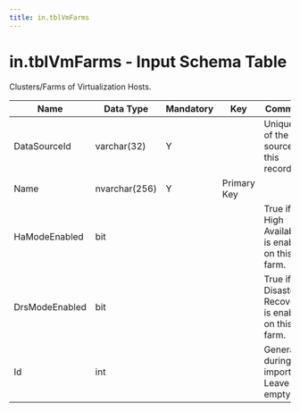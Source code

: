 ```yaml
---
title: in.tblVmFarms
---
```

# in.tblVmFarms - Input Schema Table

​Clusters/Farms of Virtualization Hosts.

| Name           | Data Type     | Mandatory | Key         | Comment                                            |
|----------------|---------------|-----------|-------------|----------------------------------------------------|
| DataSourceId   | varchar(32)   | Y         |             | Unique ID of the source of this record.            |
| Name​​           | nvarchar(256) | Y         | Primary Key |                                                    |
| HaModeEnabled  | bit           |           |             | True if High Availability is enabled on this farm. |
| DrsModeEnabled | bit           |           |             | True if Disaster Recovery is enabled on this farm. |
| Id             | int           |           |             | Generated during import. Leave empty.​              |